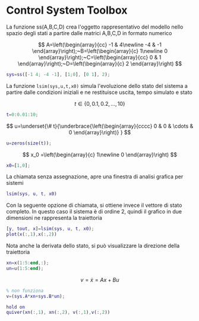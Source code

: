 
# Control System Toolbox

La funzione ss(A,B,C,D) crea l'oggetto rappresentativo del modello nello spazio degli stati a partire dalle matrici A,B,C,D in formato numerico

 $$ A=\left(\begin{array}{cc} -1 & 4\newline -4 & -1 \end{array}\right);~B=\left(\begin{array}{c} 1\newline 0 \end{array}\right);~C=\left(\begin{array}{cc} 0 & 1 \end{array}\right);~D=\left(\begin{array}{c} 2 \end{array}\right) $$

```matlab
sys=ss([-1 4; -4 -1], [1;0], [0 1], 2);
```

La funzione `lsim(sys,u,t,x0)` simula l'evoluzione dello stato del sistema a partire dalle condizioni iniziali e ne restituisce uscita, tempo simulato e stato

 $$ t\in \lbrace 0,0.1,0.2,\ldots,10\rbrace $$

```matlab
t=0:0.01:10;
```

 $$ u=\underset{\# t}{\underbrace{\left(\begin{array}{cccc} 0 & 0 & \cdots  & 0 \end{array}\right)} } $$

```matlab
u=zeros(size(t));
```

 $$ x_0 =\left(\begin{array}{c} 1\newline 0 \end{array}\right) $$

```matlab
x0=[1,0];
```

La chiamata senza assegnazione, apre una finestra di analisi grafica per sistemi

```matlab
lsim(sys, u, t, x0)
```

Con la seguente opzione di chiamata, si ottiene invece il vettore di stato completo. In questo caso il sistema è di ordine 2, quindi il grafico in due dimensioni ne rappresenta la traiettoria

```matlab
[y, tout, x]=lsim(sys, u, t, x0);
plot(x(:,1),x(:,2))
```

Nota anche la derivata dello stato, si può visualizzare la direzione della traiettoria

```matlab
xn=x(1:5:end,:);
un=u(1:5:end);
```

 $$ v=\dot{x} =Ax+Bu $$

```matlab
% non funziona
v=(sys.A*xn+sys.B*un);
```

```matlab
hold on
quiver(xn(:,1), xn(:,2), v(:,1),v(:,2))

```
